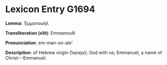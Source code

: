 # Lexicon Entry G1694

**Lemma**: Ἐμμανουήλ

**Transliteration (xlit)**: Emmanouḗl

**Pronunciation**: em-man-oo-ale'

**Description**:
of Hebrew origin (עִמָּנוּאֵל); God with us; Emmanuel, a name of Christ:--Emmanuel.
